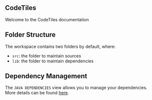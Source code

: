 ## CodeTiles

Welcome to the CodeTiles documentation

## Folder Structure

The workspace contains two folders by default, where:

- `src`: the folder to maintain sources
- `lib`: the folder to maintain dependencies

## Dependency Management

The `JAVA DEPENDENCIES` view allows you to manage your dependencies. More details can be found [here](https://github.com/microsoft/vscode-java-pack/blob/master/release-notes/v0.9.0.md#work-with-jar-files-directly).
